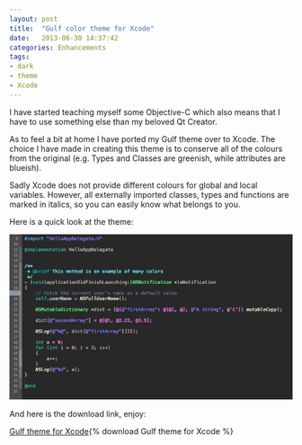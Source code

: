 ```yaml
---
layout: post
title:  "Gulf color theme for Xcode"
date:   2013-06-30 14:37:42
categories: Enhancements
tags:
- dark
- theme
- Xcode
---
```


I have started teaching myself some Objective-C which also means that I have to use something else than my beloved Qt Creator.

As to feel a bit at home I have ported my Gulf theme over to Xcode. The choice I have made in creating this theme is to conserve all of the colours from the original (e.g. Types and Classes are greenish, while attributes are blueish).

Sadly Xcode does not provide different colours for global and local variables. However, all externally imported classes, types and functions are marked in italics, so you can easily know what belongs to you.

Here is a quick look at the theme:

![1]

And here is the download link, enjoy:

[Gulf theme for Xcode][2]{% download Gulf theme for Xcode %}

 [1]: /images/gulf-xcode.png "Gulf theme for Xcode"
 [2]: /files/downloads/gulf-theme-xcode.zip